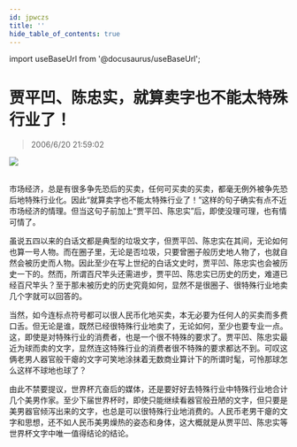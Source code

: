 ```yaml
---
id: jpwczs
title: ''
hide_table_of_contents: true
---
```


import useBaseUrl from '@docusaurus/useBaseUrl';

# 贾平凹、陈忠实，就算卖字也不能太特殊行业了！

> 2006/6/20 21:59:02

<div style={{textAlign: 'center'}}>
<img src={useBaseUrl('https://crustipfs.info/ipfs/QmXSnds2BF97yuZwYAMLwrpjQcuPcm22WGsFmBJfWFTEUM/essays/jpwczs/1.jpeg')} /><br/><br/>
</div>

市场经济，总是有很多争先恐后的买卖，任何可买卖的买卖，都毫无例外被争先恐后地特殊行业化。因此“就算卖字也不能太特殊行业了！”这样的句子确实有点不近市场经济的情理。但当这句子前加上“贾平凹、陈忠实”后，即使没理可理，也有情可情了。

虽说五四以来的白话文都是典型的垃圾文字，但贾平凹、陈忠实在其间，无论如何也算一号人物。而在圈子里，无论是否垃圾，只要曾圈子般历史地人物了，也就自然会被历史而人物。因此至少在写上世纪的白话文史时，贾平凹、陈忠实也会被历史一下的。然而，所谓百尺竿头还需进步，贾平凹、陈忠实已历史的历史，难道已经百尺竿头？至于那未被历史的历史究竟如何，显然不是很圈子、很特殊行业地卖几个字就可以回答的。

当然，如今连标点符号都可以很人民币化地买卖，本无必要为任何人的买卖而多费口舌。但无论是谁，既然已经很特殊行业地卖了，无论如何，至少也要专业一点。这，即使是对特殊行业的消费者，也是一个很不特殊的要求了。贾平凹、陈忠实最近为球而卖的文字，显然连这特殊行业的消费者很不特殊的要求都达不到。可叹这俩老男人器官般干瘪的文字可笑地涂抹着无数商业算计下的所谓时髦，可怜那球怎么这样不球地也球了？

由此不禁要提议，世界杯亢奋后的媒体，还是要好好去特殊行业中特殊行业地合计几个美男作家。至少下届世界杯时，即使只能继续看器官般丑陋的文字，但只要是美男器官倾泻出来的文字，也总是可以很特殊行业地消费的。人民币老男干瘪的文字和思想，还不如人民币美男燥热的姿态和身体，这大概就是从贾平凹、陈忠实等世界杯文字中唯一值得结论的结论。